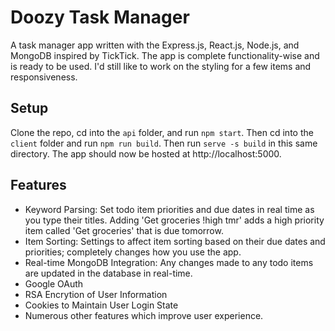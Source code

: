 # Doozy Task Manager
A task manager app written with the Express.js, React.js, Node.js, and MongoDB inspired by TickTick. The app is complete functionality-wise and is ready to be used. I'd still like to work on the styling for a few items and responsiveness.
## Setup
Clone the repo, cd into the ```api``` folder, and run ```npm start```. Then cd into the ```client``` folder and run ```npm run build```. 
Then run ```serve -s build``` in this same directory. The app should now be hosted at http://localhost:5000.
## Features
- Keyword Parsing: Set todo item priorities and due dates in real time as you type their titles. Adding 'Get groceries !high tmr' adds a high priority item called 'Get groceries' that is due tomorrow.
- Item Sorting: Settings to affect item sorting based on their due dates and priorities; completely changes how you use the app.
- Real-time MongoDB Integration: Any changes made to any todo items are updated in the database in real-time.
- Google OAuth
- RSA Encrytion of User Information
- Cookies to Maintain User Login State
- Numerous other features which improve user experience.
